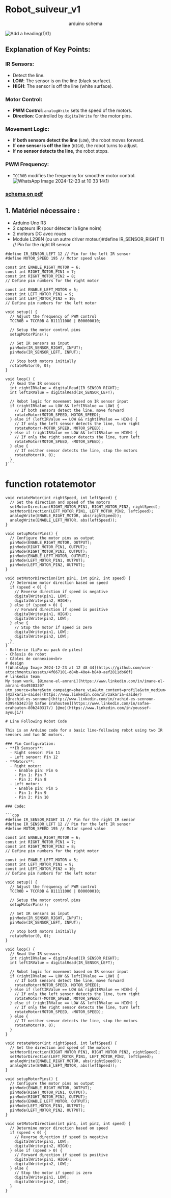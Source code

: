 # Robot_suiveur_v1
<p align="center">arduino schema </p>

![Add a heading(1)(1)](https://github.com/user-attachments/assets/3162da3e-3e53-4cbc-8781-257dacf18f74)
## Explanation of Key Points:

### IR Sensors:
- Detect the line.
- **LOW**: The sensor is on the line (black surface).
- **HIGH**: The sensor is off the line (white surface).

### Motor Control:
- **PWM Control**: `analogWrite` sets the speed of the motors.
- **Direction**: Controlled by `digitalWrite` for the motor pins.

### Movement Logic:
- If **both sensors detect the line** (`LOW`), the robot moves forward.
- If **one sensor is off the line** (`HIGH`), the robot turns to adjust.
- If **no sensor detects the line**, the robot stops.

### PWM Frequency:
- `TCCR0B` modifies the frequency for smoother motor control.
![WhatsApp Image 2024-12-23 at 10 33 14(1)](https://github.com/user-attachments/assets/f07820f5-8fd6-48fc-90ca-9b04fe36c076)
### [schema on pdf](https://github.com/user-attachments/files/18228821/Add.a.heading.pdf)
## 1. Matériel nécessaire :

- Arduino Uno R3
- 2 capteurs IR (pour détecter la ligne noire)
- 2 moteurs DC avec roues
- Module L298N (ou un autre driver moteur)#define IR_SENSOR_RIGHT 11 // Pin for the right IR sensor
```
#define IR_SENSOR_LEFT 12 // Pin for the left IR sensor
#define MOTOR_SPEED 195 // Motor speed value

const int ENABLE_RIGHT_MOTOR = 6;
const int RIGHT_MOTOR_PIN1 = 7;
const int RIGHT_MOTOR_PIN2 = 8;
// Define pin numbers for the right motor

const int ENABLE_LEFT_MOTOR = 5;
const int LEFT_MOTOR_PIN1 = 9;
const int LEFT_MOTOR_PIN2 = 10;
// Define pin numbers for the left motor

void setup() {
  // Adjust the frequency of PWM control
  TCCR0B = TCCR0B & B11111000 | B00000010;

  // Setup the motor control pins
  setupMotorPins();

  // Set IR sensors as input
  pinMode(IR_SENSOR_RIGHT, INPUT);
  pinMode(IR_SENSOR_LEFT, INPUT);

  // Stop both motors initially
  rotateMotor(0, 0);
}

void loop() {
  // Read the IR sensors
  int rightIRValue = digitalRead(IR_SENSOR_RIGHT);
  int leftIRValue = digitalRead(IR_SENSOR_LEFT);

  // Robot logic for movement based on IR sensor input
  if (rightIRValue == LOW && leftIRValue == LOW) {
    // If both sensors detect the line, move forward
    rotateMotor(MOTOR_SPEED, MOTOR_SPEED);
  } else if (leftIRValue == LOW && rightIRValue == HIGH) {
    // If only the left sensor detects the line, turn right
    rotateMotor(-MOTOR_SPEED, MOTOR_SPEED);
  } else if (rightIRValue == LOW && leftIRValue == HIGH) {
    // If only the right sensor detects the line, turn left
    rotateMotor(MOTOR_SPEED, -MOTOR_SPEED);
  } else {
    // If neither sensor detects the line, stop the motors
    rotateMotor(0, 0);
  }
}```
```
# function rotatemotor
```
void rotateMotor(int rightSpeed, int leftSpeed) {
  // Set the direction and speed of the motors
  setMotorDirection(RIGHT_MOTOR_PIN1, RIGHT_MOTOR_PIN2, rightSpeed);
  setMotorDirection(LEFT_MOTOR_PIN1, LEFT_MOTOR_PIN2, leftSpeed);
  analogWrite(ENABLE_RIGHT_MOTOR, abs(rightSpeed));
  analogWrite(ENABLE_LEFT_MOTOR, abs(leftSpeed));
}
```
```
void setupMotorPins() {
  // Configure the motor pins as output
  pinMode(ENABLE_RIGHT_MOTOR, OUTPUT);
  pinMode(RIGHT_MOTOR_PIN1, OUTPUT);
  pinMode(RIGHT_MOTOR_PIN2, OUTPUT);
  pinMode(ENABLE_LEFT_MOTOR, OUTPUT);
  pinMode(LEFT_MOTOR_PIN1, OUTPUT);
  pinMode(LEFT_MOTOR_PIN2, OUTPUT);
}

void setMotorDirection(int pin1, int pin2, int speed) {
  // Determine motor direction based on speed
  if (speed < 0) {
    // Reverse direction if speed is negative
    digitalWrite(pin1, LOW);
    digitalWrite(pin2, HIGH);
  } else if (speed > 0) {
    // Forward direction if speed is positive
    digitalWrite(pin1, HIGH);
    digitalWrite(pin2, LOW);
  } else {
    // Stop the motor if speed is zero
    digitalWrite(pin1, LOW);
    digitalWrite(pin2, LOW);
  }
}```
- Batterie (LiPo ou pack de piles)
- Châssis de robot
- Câbles de connexion<br>
# design 
![WhatsApp Image 2024-12-23 at 12 48 44](https://github.com/user-attachments/assets/4f667101-d84b-40e4-b840-aef2811db66f)
# linkedin team 
My team work, [@imane-el-amrani](https://www.linkedin.com/in/imane-el-amrani-0a4930330?utm_source=share&utm_campaign=share_via&utm_content=profile&utm_medium=ios_app)  [@zakaria-saide](https://www.linkedin.com/in/zakaria-saide/)  [@rachid-es-sennoun](http://www.linkedin.com/in/rachid-es-sennoun-43994b342)[@ Safae Erahouten](https://www.linkedin.com/in/safae-erahouten-80b240317/) [@me](https://www.linkedin.com/in/youssef-ayouji/)

# Line Following Robot Code

This is an Arduino code for a basic line-following robot using two IR sensors and two DC motors.

### Pin Configuration:
- **IR Sensors**: 
  - Right sensor: Pin 11
  - Left sensor: Pin 12
- **Motors**: 
  - Right motor: 
    - Enable pin: Pin 6
    - Pin 1: Pin 7
    - Pin 2: Pin 8
  - Left motor: 
    - Enable pin: Pin 5
    - Pin 1: Pin 9
    - Pin 2: Pin 10

### Code:

```cpp
#define IR_SENSOR_RIGHT 11 // Pin for the right IR sensor
#define IR_SENSOR_LEFT 12 // Pin for the left IR sensor
#define MOTOR_SPEED 195 // Motor speed value

const int ENABLE_RIGHT_MOTOR = 6;
const int RIGHT_MOTOR_PIN1 = 7;
const int RIGHT_MOTOR_PIN2 = 8;
// Define pin numbers for the right motor

const int ENABLE_LEFT_MOTOR = 5;
const int LEFT_MOTOR_PIN1 = 9;
const int LEFT_MOTOR_PIN2 = 10;
// Define pin numbers for the left motor

void setup() {
  // Adjust the frequency of PWM control
  TCCR0B = TCCR0B & B11111000 | B00000010;

  // Setup the motor control pins
  setupMotorPins();

  // Set IR sensors as input
  pinMode(IR_SENSOR_RIGHT, INPUT);
  pinMode(IR_SENSOR_LEFT, INPUT);

  // Stop both motors initially
  rotateMotor(0, 0);
}

void loop() {
  // Read the IR sensors
  int rightIRValue = digitalRead(IR_SENSOR_RIGHT);
  int leftIRValue = digitalRead(IR_SENSOR_LEFT);

  // Robot logic for movement based on IR sensor input
  if (rightIRValue == LOW && leftIRValue == LOW) {
    // If both sensors detect the line, move forward
    rotateMotor(MOTOR_SPEED, MOTOR_SPEED);
  } else if (leftIRValue == LOW && rightIRValue == HIGH) {
    // If only the left sensor detects the line, turn right
    rotateMotor(-MOTOR_SPEED, MOTOR_SPEED);
  } else if (rightIRValue == LOW && leftIRValue == HIGH) {
    // If only the right sensor detects the line, turn left
    rotateMotor(MOTOR_SPEED, -MOTOR_SPEED);
  } else {
    // If neither sensor detects the line, stop the motors
    rotateMotor(0, 0);
  }
}

void rotateMotor(int rightSpeed, int leftSpeed) {
  // Set the direction and speed of the motors
  setMotorDirection(RIGHT_MOTOR_PIN1, RIGHT_MOTOR_PIN2, rightSpeed);
  setMotorDirection(LEFT_MOTOR_PIN1, LEFT_MOTOR_PIN2, leftSpeed);
  analogWrite(ENABLE_RIGHT_MOTOR, abs(rightSpeed));
  analogWrite(ENABLE_LEFT_MOTOR, abs(leftSpeed));
}

void setupMotorPins() {
  // Configure the motor pins as output
  pinMode(ENABLE_RIGHT_MOTOR, OUTPUT);
  pinMode(RIGHT_MOTOR_PIN1, OUTPUT);
  pinMode(RIGHT_MOTOR_PIN2, OUTPUT);
  pinMode(ENABLE_LEFT_MOTOR, OUTPUT);
  pinMode(LEFT_MOTOR_PIN1, OUTPUT);
  pinMode(LEFT_MOTOR_PIN2, OUTPUT);
}

void setMotorDirection(int pin1, int pin2, int speed) {
  // Determine motor direction based on speed
  if (speed < 0) {
    // Reverse direction if speed is negative
    digitalWrite(pin1, LOW);
    digitalWrite(pin2, HIGH);
  } else if (speed > 0) {
    // Forward direction if speed is positive
    digitalWrite(pin1, HIGH);
    digitalWrite(pin2, LOW);
  } else {
    // Stop the motor if speed is zero
    digitalWrite(pin1, LOW);
    digitalWrite(pin2, LOW);
  }
}
```

